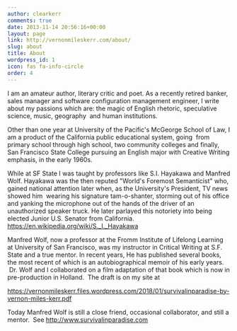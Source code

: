```yaml
---
author: clearkerr
comments: true
date: 2013-11-14 20:56:16+00:00
layout: page
link: http://vernonmileskerr.com/about/
slug: about
title: About
wordpress_id: 1
icon: fas fa-info-circle
order: 4
---
```


I am an amateur author, literary critic and poet. As a recently retired banker, sales manager and software configuration management engineer, I write about my passions which are: the magic of English rhetoric, speculative science, music, geography  and human institutions.

Other than one year at University of the Pacific's McGeorge School of Law, I am a product of the California public educational system, going  from primary school through high school, two community colleges and finally, San Francisco State College pursuing an English major with Creative Writing emphasis, in the early 1960s.

While at SF State I was taught by professors like S.I. Hayakawa and Manfred Wolf. Hayakawa was the then reputed "World's Foremost Semanticist" who, gained national attention later when, as the University's President, TV news showed him  wearing his signature tam-o-shanter, storming out of his office and yanking the microphone out of the hands of the driver of an unauthorized speaker truck. He later parlayed this notoriety into being elected Junior U.S. Senator from California. https://en.wikipedia.org/wiki/S._I._Hayakawa

Manfred Wolf, now a professor at the Fromm Institute of Lifelong Learning at University of San Francisco, was my instructor in Critical Writing at S.F. State and a true mentor. In recent years, He has published several books, the most recent of which is an autobiographical memoir of his early years.  Dr. Wolf and I collaborated on a film adaptation of that book which is now in pre-production in Holland.  The draft is on my site at

https://vernonmileskerr.files.wordpress.com/2018/01/survivalinparadise-by-vernon-miles-kerr.pdf

Today Manfred Wolf is still a close friend, occasional collaborator, and still a mentor.  See http://www.survivalinparadise.com
